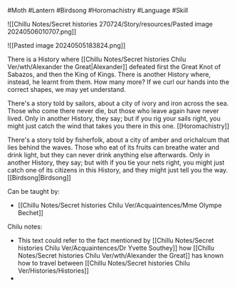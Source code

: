 #Moth #Lantern #Birdsong #Horomachistry #Language #Skill 

![[Chillu Notes/Secret histories 270724/Story/resources/Pasted image 20240506010707.png]]

![[Pasted image 20240505183824.png]]

There is a History where [[Chillu Notes/Secret histories Chilu Ver/wth/Alexander the Great|Alexander]] defeated first the Great Knot of Sabazos, and then the King of Kings. There is another History where, instead, he learnt from them. How many more? If we curl our hands into the correct shapes, we may yet understand.

There's a story told by sailors, about a city of ivory and iron across the sea. Those who come there never die, but those who leave again have never lived. Only in another History, they say; but if you rig your sails right, you might just catch the wind that takes you there in this one. [[Horomachistry]]

There's a story told by fisherfolk, about a city of amber and orichalcum that lies behind the waves. Those who eat of its fruits can breathe water and drink light, but they can never drink anything else afterwards. Only in another History, they say; but with if you tie your nets right, you might just catch one of its citizens in this History, and they might just tell you the way. [[Birdsong|Birdsong]]

Can be taught by:
- [[Chillu Notes/Secret histories Chilu Ver/Acquaintences/Mme Olympe Bechet]]

Chilu notes:
-  This text could refer to the fact mentioned by [[Chillu Notes/Secret histories Chilu Ver/Acquaintences/Dr Yvette Southey]] how [[Chillu Notes/Secret histories Chilu Ver/wth/Alexander the Great]] has known how to travel between [[Chillu Notes/Secret histories Chilu Ver/Histories/Histories]]
- 